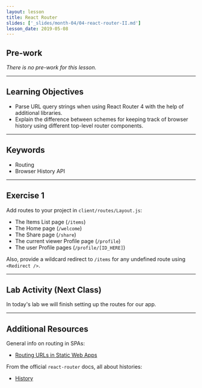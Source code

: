 ```yaml
---
layout: lesson
title: React Router
slides: ['_slides/month-04/04-react-router-II.md']
lesson_date: 2019-05-08
---
```


## Pre-work

_There is no pre-work for this lesson._

---

## Learning Objectives

- Parse URL query strings when using React Router 4 with the help of additional libraries.
- Explain the difference between schemes for keeping track of browser history using different top-level router components.

---

## Keywords

- Routing
- Browser History API

---

## Exercise 1

Add routes to your project in `client/routes/Layout.js`:

- The Items List page (`/items`)
- The Home page (`/welcome`)
- The Share page (`/share`)
- The current viewer Profile page (`/profile`)
- The user Profile pages (`/profile/[ID_HERE]`)

Also, provide a wildcard redirect to `/items` for any undefined route using `<Redirect />`.

---

## Lab Activity (Next Class)

In today's lab we will finish setting up the routes for our app.

---

## Additional Resources

General info on routing in SPAs:

- [Routing URLs in Static Web Apps](https://staticapps.org/articles/routing-urls-in-static-apps/)

From the official `react-router` docs, all about histories:

- [History](https://reacttraining.com/react-router/web/api/history)
